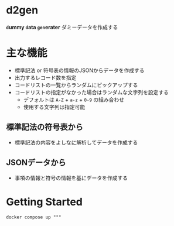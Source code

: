 # d2gen
**`d`ummy `d`ata `gen`erater**
ダミーデータを作成する

# 主な機能
- 標準記法 or 符号表の情報のJSONからデータを作成する
- 出力するレコード数を指定
- コードリストの一覧からランダムにピックアップする
- コードリストの指定がなかった場合はランダムな文字列を設定する
  - デフォルトは `A-Z` + `a-z` + `0-9` の組み合わせ
  - 使用する文字列は指定可能

## 標準記法の符号表から
- 標準記法の内容をよしなに解析してデータを作成する

## JSONデータから
- 事項の情報と符号の情報を基にデータを作成する


# Getting Started

```shell
docker compose up """
```

